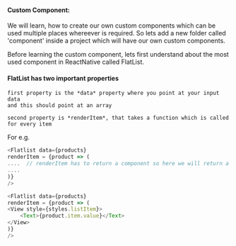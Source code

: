 #### Custom Component:

We will learn, how to create our own custom components which can be used multiple places whereever is required.
So lets add a new folder called 'component' inside a project which will have our own custom components.

Before learning the custom component, lets first understand about the most used component in ReactNative called FlatList.

#### FlatList has two important properties

    first property is the *data* property where you point at your input data 
    and this should point at an array
    
    second property is *renderItem*, that takes a function which is called for every item

For e.g.

```javascript
<Flatlist data={products}
renderItem = {product => (
....  // renderItem has to return a component so here we will return a View component for example.
....
)}
/>
```

```javascript
<Flatlist data={products}
renderItem = {product => (
<View style={styles.listItem}>
    <Text>{product.item.value}</Text>
</View>
)}
/>
```
